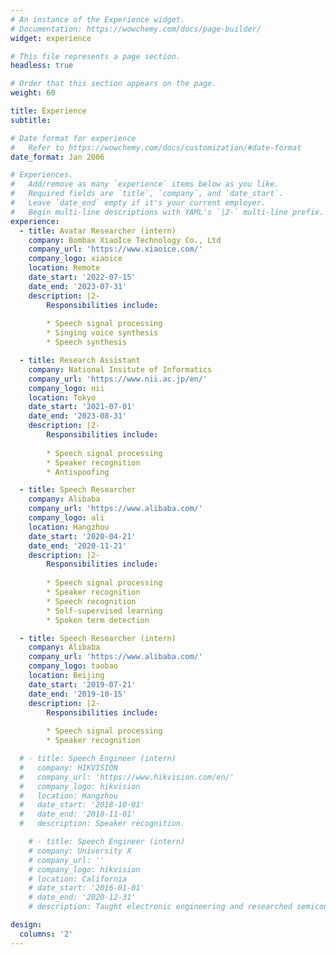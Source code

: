 ```yaml
---
# An instance of the Experience widget.
# Documentation: https://wowchemy.com/docs/page-builder/
widget: experience

# This file represents a page section.
headless: true

# Order that this section appears on the page.
weight: 60

title: Experience
subtitle:

# Date format for experience
#   Refer to https://wowchemy.com/docs/customization/#date-format
date_format: Jan 2006

# Experiences.
#   Add/remove as many `experience` items below as you like.
#   Required fields are `title`, `company`, and `date_start`.
#   Leave `date_end` empty if it's your current employer.
#   Begin multi-line descriptions with YAML's `|2-` multi-line prefix.
experience:
  - title: Avatar Researcher (intern)
    company: Bombax XiaoIce Technology Co., Ltd
    company_url: 'https://www.xiaoice.com/'
    company_logo: xiaoice
    location: Remote
    date_start: '2022-07-15'
    date_end: '2023-07-31'
    description: |2-
        Responsibilities include:
        
        * Speech signal processing
        * Singing voice synthesis
        * Speech synthesis

  - title: Research Assistant
    company: National Insitute of Informatics
    company_url: 'https://www.nii.ac.jp/en/'
    company_logo: nii
    location: Tokyo
    date_start: '2021-07-01'
    date_end: '2023-08-31'
    description: |2-
        Responsibilities include:
        
        * Speech signal processing
        * Speaker recognition
        * Antispoofing

  - title: Speech Researcher
    company: Alibaba
    company_url: 'https://www.alibaba.com/'
    company_logo: ali
    location: Hangzhou
    date_start: '2020-04-21'
    date_end: '2020-11-21'
    description: |2-
        Responsibilities include:
        
        * Speech signal processing
        * Speaker recognition
        * Speech recognition
        * Self-supervised learning
        * Spoken term detection

  - title: Speech Researcher (intern)
    company: Alibaba
    company_url: 'https://www.alibaba.com/'
    company_logo: taobao
    location: Beijing
    date_start: '2019-07-21'
    date_end: '2019-10-15'
    description: |2-
        Responsibilities include:
        
        * Speech signal processing
        * Speaker recognition

  # - title: Speech Engineer (intern)
  #   company: HIKVISION
  #   company_url: 'https://www.hikvision.com/en/'
  #   company_logo: hikvision
  #   location: Hangzhou
  #   date_start: '2018-10-01'
  #   date_end: '2018-11-01'
  #   description: Speaker recognition.

    # - title: Speech Engineer (intern)
    # company: University X
    # company_url: ''
    # company_logo: hikvision
    # location: California
    # date_start: '2016-01-01'
    # date_end: '2020-12-31'
    # description: Taught electronic engineering and researched semiconductor physics.

design:
  columns: '2'
---
```

